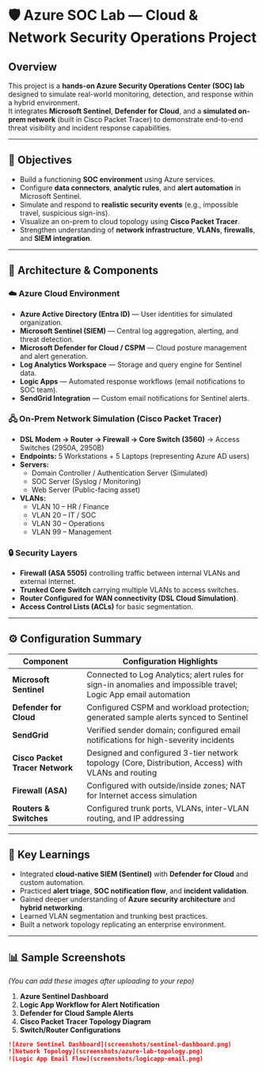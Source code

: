 # 🛡️ Azure SOC Lab — Cloud & Network Security Operations Project

## Overview
This project is a **hands-on Azure Security Operations Center (SOC) lab** designed to simulate real-world monitoring, detection, and response within a hybrid environment.  
It integrates **Microsoft Sentinel**, **Defender for Cloud**, and a **simulated on-prem network** (built in Cisco Packet Tracer) to demonstrate end-to-end threat visibility and incident response capabilities.

---

## 🎯 Objectives
- Build a functioning **SOC environment** using Azure services.
- Configure **data connectors**, **analytic rules**, and **alert automation** in Microsoft Sentinel.
- Simulate and respond to **realistic security events** (e.g., impossible travel, suspicious sign-ins).
- Visualize an on-prem to cloud topology using **Cisco Packet Tracer**.
- Strengthen understanding of **network infrastructure**, **VLANs**, **firewalls**, and **SIEM integration**.

---

## 🧩 Architecture & Components

### ☁️ Azure Cloud Environment
- **Azure Active Directory (Entra ID)** — User identities for simulated organization.
- **Microsoft Sentinel (SIEM)** — Central log aggregation, alerting, and threat detection.
- **Microsoft Defender for Cloud / CSPM** — Cloud posture management and alert generation.
- **Log Analytics Workspace** — Storage and query engine for Sentinel data.
- **Logic Apps** — Automated response workflows (email notifications to SOC team).
- **SendGrid Integration** — Custom email notifications for Sentinel alerts.

### 🖧 On-Prem Network Simulation (Cisco Packet Tracer)
- **DSL Modem → Router → Firewall → Core Switch (3560)** → Access Switches (2950A, 2950B)
- **Endpoints:** 5 Workstations + 5 Laptops (representing Azure AD users)
- **Servers:**
  - Domain Controller / Authentication Server (Simulated)
  - SOC Server (Syslog / Monitoring)
  - Web Server (Public-facing asset)
- **VLANs:**
  - VLAN 10 – HR / Finance  
  - VLAN 20 – IT / SOC  
  - VLAN 30 – Operations  
  - VLAN 99 – Management

### 🔒 Security Layers
- **Firewall (ASA 5505)** controlling traffic between internal VLANs and external Internet.
- **Trunked Core Switch** carrying multiple VLANs to access switches.
- **Router Configured for WAN connectivity (DSL Cloud Simulation)**.
- **Access Control Lists (ACLs)** for basic segmentation.

---

## ⚙️ Configuration Summary

| Component | Configuration Highlights |
|------------|--------------------------|
| **Microsoft Sentinel** | Connected to Log Analytics; alert rules for sign-in anomalies and impossible travel; Logic App email automation |
| **Defender for Cloud** | Configured CSPM and workload protection; generated sample alerts synced to Sentinel |
| **SendGrid** | Verified sender domain; configured email notifications for high-severity incidents |
| **Cisco Packet Tracer Network** | Designed and configured 3-tier network topology (Core, Distribution, Access) with VLANs and routing |
| **Firewall (ASA)** | Configured with outside/inside zones; NAT for Internet access simulation |
| **Routers & Switches** | Configured trunk ports, VLANs, inter-VLAN routing, and IP addressing |

---

## 🧠 Key Learnings
- Integrated **cloud-native SIEM (Sentinel)** with **Defender for Cloud** and custom automation.
- Practiced **alert triage**, **SOC notification flow**, and **incident validation**.
- Gained deeper understanding of **Azure security architecture** and **hybrid networking**.
- Learned VLAN segmentation and trunking best practices.
- Built a network topology replicating an enterprise environment.

---

## 📊 Sample Screenshots
*(You can add these images after uploading to your repo)*

1. **Azure Sentinel Dashboard**
2. **Logic App Workflow for Alert Notification**
3. **Defender for Cloud Sample Alerts**
4. **Cisco Packet Tracer Topology Diagram**
5. **Switch/Router Configurations**

```markdown
![Azure Sentinel Dashboard](screenshots/sentinel-dashboard.png)
![Network Topology](screenshots/azure-lab-topology.png)
![Logic App Email Flow](screenshots/logicapp-email.png)
